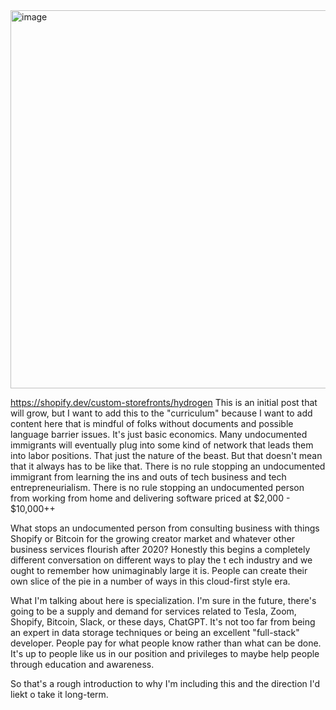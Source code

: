 <img width="605" alt="image" src="https://user-images.githubusercontent.com/65219666/213896789-80ca21e4-36a9-460a-9f67-2c0cc4f78705.png">

https://shopify.dev/custom-storefronts/hydrogen
This is an initial post that will grow, but I want to add this to the "curriculum" because I want to add content here that is mindful of folks without documents and possible language barrier issues.
It's just basic economics. Many undocumented immigrants will eventually plug into some kind of network that leads them into labor positions. That just the nature of the beast. But that doesn't mean that it always has to be like that. There is no rule stopping an undocumented immigrant from learning the ins and outs of tech business and tech entrepreneurialism. There is no rule stopping an undocumented person from working from home and delivering software priced at $2,000 - $10,000++

What stops an undocumented person from consulting business with things Shopify or Bitcoin for the growing creator market and whatever other business services flourish after 2020? Honestly this begins a completely different conversation on different ways to play the t ech industry and we ought to remember how unimaginably large it is. People can create their own slice of the pie in a number of ways in this cloud-first style era.

What I'm talking about here is specialization. I'm sure in the future, there's going to be a supply and demand for services related to Tesla, Zoom, Shopify, Bitcoin, Slack, or these days, ChatGPT. It's not too far from being an expert in data storage techniques or being an excellent "full-stack" developer. People pay for what people know rather than what can be done. It's up to people like us in our position and privileges to maybe help people through education and awareness.

So that's a rough introduction to why I'm including this and the direction I'd liekt o take it long-term.
